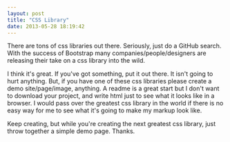 ```yaml
---
layout: post
title: "CSS Library"
date: 2013-05-28 18:19:42
---
```


There are tons of css libraries out there.  Seriously, just do a GitHub search.  With the success of Bootstrap many companies/people/designers are releasing their take on a css library into the wild.

I think it's great.  If you've got something, put it out there.  It isn't going to hurt anything.  But, if you have one of these css libraries please create a demo site/page/image, anything.  A readme is a great start but I don't want to download your project, and write html just to see what it looks like in a browser.  I would pass over the greatest css library in the world if there is no easy way for me to see what it's going to make my markup look like.

Keep creating, but while you're creating the next greatest css library, just throw together a simple demo page.  Thanks.